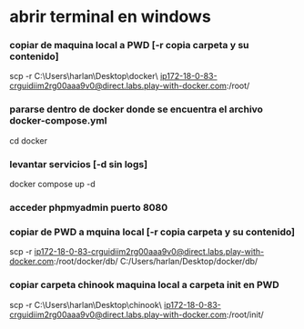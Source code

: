 # abrir terminal en windows

### copiar de maquina local a PWD [-r copia carpeta y su contenido] 
scp -r C:\Users\harlan\Desktop\docker\ ip172-18-0-83-crguidiim2rg00aaa9v0@direct.labs.play-with-docker.com:/root/
### pararse dentro de docker donde se encuentra el archivo docker-compose.yml
cd docker
### levantar servicios [-d sin logs]
docker compose up -d
### acceder phpmyadmin puerto 8080 

### copiar de PWD a mquina local [-r copia carpeta y su contenido]
scp -r ip172-18-0-83-crguidiim2rg00aaa9v0@direct.labs.play-with-docker.com:/root/docker/db/ C:/Users/harlan/Desktop/docker/db/



### copiar carpeta chinook maquina local a carpeta init en PWD
scp -r C:\Users\harlan\Desktop\chinook\ ip172-18-0-83-crguidiim2rg00aaa9v0@direct.labs.play-with-docker.com:/root/init/

